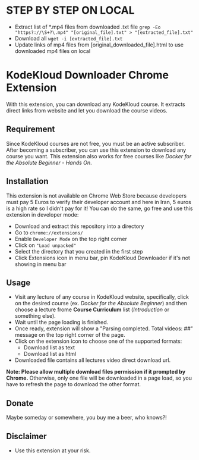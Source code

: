 # STEP BY STEP ON LOCAL
- Extract list of *.mp4 files from downloaded .txt file
`grep -Eo "https?://\S+?\.mp4" "[original_file].txt" > "[extracted_file].txt"`
- Download all 
`wget -i [extracted_file].txt`
- Update links of mp4 files from [original_downloaded_file].html to use downloaded mp4 files on local

# KodeKloud Downloader Chrome Extension

With this extension, you can download any KodeKloud course. It extracts direct links from website and let you download the course videos.

## Requirement

Since KodeKloud courses are not free, you must be an active subscriber. After becoming a subscriber, you can use this extension to download any course you want. This extension also works for free courses like *Docker for the Absolute Beginner - Hands On*.

## Installation

This extension is not available on Chrome Web Store because developers must pay 5 Euros to verify their developer account and here in Iran, 5 euros is a high rate so I didn't pay for it! You can do the same, go free and use this extension in developer mode:

- Download and extract this repository into a directory
- Go to `chrome://extensions/`
- Enable `Developer Mode` on the top right corner
- Click on `"Load unpacked"`
- Select the directory that you created in the first step
- Click Extensions icon in menu bar, pin KodeKloud Downloader if it's not showing in menu bar

## Usage

- Visit any lecture of any course in KodeKloud website, specifically, click on the desired course (ex. *Docker for the Absolute Beginner*) and then choose a lecture frome **Course Curriculum** list (*Introduction* or something else).
- Wait until the page loading is finished.
- Once ready, extension will show a "Parsing completed. Total videos: ##" message on the top right corner of the page.
- Click on the extension icon to choose one of the supported formats:
  - Download list as text
  - Download list as html
- Downloaded file contains all lectures video direct download url.

**Note: Please allow multiple download files permission if it prompted by Chrome.** Otherwise, only one file will be downloaded in a page load, so you have to refresh the page to download the other format.

## Donate

Maybe someday or somewhere, you buy me a beer, who knows?!

## Disclaimer

- Use this extension at your risk.
